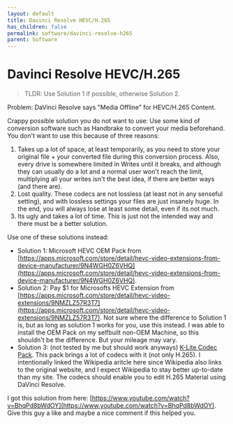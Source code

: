 ```yaml
---
layout: default
title: Davinci Resolve HEVC/H.265
has_children: false
permalink: software/davinci-resolve-h265
parent: Software
---
```


# Davinci Resolve HEVC/H.265

> TLDR: Use Solution 1 if possible, otherwise Solution 2.

Problem: DaVinci Resolve says "Media Offline" for HEVC/H.265 Content.

Crappy possible solution you do not want to use: Use some kind of conversion software such as Handbrake to convert your media beforehand.
You don't want to use this because of three reasons:

1. Takes up a lot of space, at least temporarily, as you need to store your original file + your converted file during this conversion process. Also, every drive is somewhere limited in Writes until it breaks, and although they can usually do a lot and a normal user won't reach the limit, multiplying all your writes isn't the best idea, if there are better ways (and there are).
2. Lost quality. These codecs are not lossless (at least not in any senseful setting), and with lossless settings your files are just insanely huge. In the end, you will always lose at least some detail, even if its not much.
3. Its ugly and takes a lot of time. This is just not the intended way and there must be a better solution.

Use one of these solutions instead:

- Solution 1: Microsoft HEVC OEM Pack from [https://apps.microsoft.com/store/detail/hevc-video-extensions-from-device-manufacturer/9N4WGH0Z6VHQ](https://apps.microsoft.com/store/detail/hevc-video-extensions-from-device-manufacturer/9N4WGH0Z6VHQ).
- Solution 2: Pay $1 for Microsofts HEVC Extension from [https://apps.microsoft.com/store/detail/hevc-video-extensions/9NMZLZ57R3T7](https://apps.microsoft.com/store/detail/hevc-video-extensions/9NMZLZ57R3T7). Not sure where the difference to Solution 1 is, but as long as solution 1 works for you, use this instead. I was able to install the OEM Pack on my selfbuilt non-OEM Machine, so this shouldn't be the difference. But your mileage may vary.
- Solution 3: (not tested by me but should work anyways) [K-Lite Codec Pack](https://en.wikipedia.org/wiki/K-Lite_Codec_Pack). This pack brings a lot of codecs with it (not only H.265). I intentionally linked the Wikipedia aritcle here since Wikipedia also links to the original website, and I expect Wikipedia to stay better up-to-date than my site. The codecs should enable you to edit H.265 Material using DaVinci Resolve.

I got this solution from here: [https://www.youtube.com/watch?v=BhqPd8bWdOY](https://www.youtube.com/watch?v=BhqPd8bWdOY).
Give this guy a like and maybe a nice comment if this helped you.
